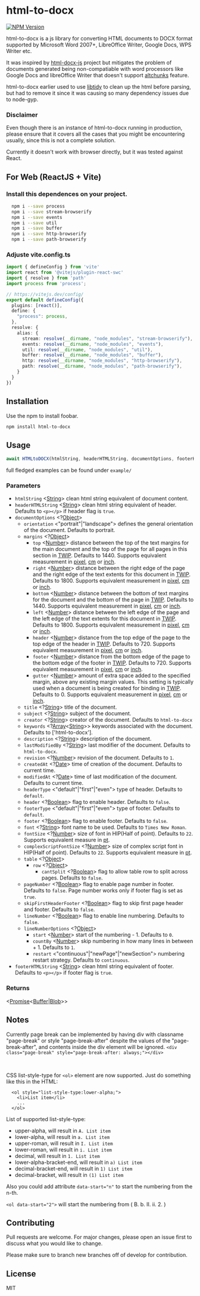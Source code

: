 html-to-docx
============

[![NPM Version][npm-image]][npm-url]

html-to-docx is a js library for converting HTML documents to DOCX format supported by Microsoft Word 2007+, LibreOffice Writer, Google Docs, WPS Writer etc.

It was inspired by [html-docx-js] project but mitigates the problem of documents generated being non-compatiable with word processors like Google Docs and libreOffice Writer that doesn't support [altchunks] feature.

html-to-docx earlier used to use [libtidy] to clean up the html before parsing, but had to remove it since it was causing so many dependency issues due to node-gyp.

### Disclaimer

Even though there is an instance of html-to-docx running in production, please ensure that it covers all the cases that you might be encountering usually, since this is not a complete solution.

Currently it doesn't work with browser directly, but it was tested against React.

## For Web (ReactJS + Vite)

### Install this dependences on your project.
```bash
  npm i --save process
  npm i --save stream-browserify
  npm i --save events
  npm i --save util
  npm i --save buffer
  npm i --save http-browserify
  npm i --save path-browserify
```

### Adjuste vite.config.ts
```ts
import { defineConfig } from 'vite'
import react from '@vitejs/plugin-react-swc'
import { resolve } from 'path'
import process from 'process';

// https://vitejs.dev/config/
export default defineConfig({
  plugins: [react()],
  define: {
    "process": process,
  },
  resolve: {
    alias: {
      stream: resolve(__dirname, "node_modules", "stream-browserify"),
      events: resolve(__dirname, "node_modules", "events"),
      util: resolve(__dirname, "node_modules", "util"),
      buffer: resolve(__dirname, "node_modules", "buffer"),
      http: resolve(__dirname, "node_modules", "http-browserify"),
      path: resolve(__dirname, "node_modules", "path-browserify"),
    }
  }
})
```

## Installation

Use the npm to install foobar.

```bash
npm install html-to-docx
```

## Usage

```js
await HTMLtoDOCX(htmlString, headerHTMLString, documentOptions, footerHTMLString)
```

full fledged examples can be found under `example/`

### Parameters

- `htmlString` <[String]> clean html string equivalent of document content.
- `headerHTMLString` <[String]> clean html string equivalent of header. Defaults to `<p></p>` if header flag is `true`.
- `documentOptions` <?[Object]>
  - `orientation` <"portrait"|"landscape"> defines the general orientation of the document. Defaults to portrait.
  - `margins` <?[Object]>
    - `top` <[Number]> distance between the top of the text margins for the main document and the top of the page for all pages in this section in [TWIP]. Defaults to 1440. Supports equivalent measurement in [pixel], [cm] or [inch].
    - `right` <[Number]> distance between the right edge of the page and the right edge of the text extents for this document in [TWIP]. Defaults to 1800. Supports equivalent measurement in [pixel], [cm] or [inch].
    - `bottom` <[Number]> distance between the bottom of text margins for the document and the bottom of the page in [TWIP]. Defaults to 1440. Supports equivalent measurement in [pixel], [cm] or [inch].
    - `left` <[Number]> distance between the left edge of the page and the left edge of the text extents for this document in [TWIP]. Defaults to 1800. Supports equivalent measurement in [pixel], [cm] or [inch].
    - `header` <[Number]> distance from the top edge of the page to the top edge of the header in [TWIP]. Defaults to 720. Supports equivalent measurement in [pixel], [cm] or [inch].
    - `footer` <[Number]> distance from the bottom edge of the page to the bottom edge of the footer in [TWIP]. Defaults to 720. Supports equivalent measurement in [pixel], [cm] or [inch].
    - `gutter` <[Number]> amount of extra space added to the specified margin, above any existing margin values. This setting is typically used when a document is being created for binding in [TWIP]. Defaults to 0. Supports equivalent measurement in [pixel], [cm] or [inch].
  - `title` <?[String]> title of the document.
  - `subject` <?[String]> subject of the document.
  - `creator` <?[String]> creator of the document. Defaults to `html-to-docx`
  - `keywords` <?[Array]<[String]>> keywords associated with the document. Defaults to ['html-to-docx'].
  - `description` <?[String]> description of the document.
  - `lastModifiedBy` <?[String]> last modifier of the document. Defaults to `html-to-docx`.
  - `revision` <?[Number]> revision of the document. Defaults to `1`.
  - `createdAt` <?[Date]> time of creation of the document. Defaults to current time.
  - `modifiedAt` <?[Date]> time of last modification of the document. Defaults to current time.
  - `headerType` <"default"|"first"|"even"> type of header. Defaults to `default`.
  - `header` <?[Boolean]> flag to enable header. Defaults to `false`.
  - `footerType` <"default"|"first"|"even"> type of footer. Defaults to `default`.
  - `footer` <?[Boolean]> flag to enable footer. Defaults to `false`.
  - `font` <?[String]> font name to be used. Defaults to `Times New Roman`.
  - `fontSize` <?[Number]> size of font in HIP(Half of point). Defaults to `22`. Supports equivalent measure in [pt].
  - `complexScriptFontSize` <?[Number]> size of complex script font in HIP(Half of point). Defaults to `22`. Supports equivalent measure in [pt].
  - `table` <?[Object]>
    - `row` <?[Object]>
      - `cantSplit` <?[Boolean]> flag to allow table row to split across pages. Defaults to `false`.
  - `pageNumber` <?[Boolean]> flag to enable page number in footer. Defaults to `false`. Page number works only if footer flag is set as `true`.
  - `skipFirstHeaderFooter` <?[Boolean]> flag to skip first page header and footer. Defaults to `false`.
  - `lineNumber` <?[Boolean]> flag to enable line numbering. Defaults to `false`.
  - `lineNumberOptions` <?[Object]>
    - `start` <[Number]> start of the numbering - 1. Defaults to `0`.
    - `countBy` <[Number]> skip numbering in how many lines in between + 1. Defaults to `1`.
    - `restart` <"continuous"|"newPage"|"newSection"> numbering restart strategy. Defaults to `continuous`.
- `footerHTMLString` <[String]> clean html string equivalent of footer. Defaults to `<p></p>` if footer flag is `true`.

### Returns

<[Promise]<[Buffer]|[Blob]>>

## Notes

Currently page break can be implemented by having div with classname "page-break" or style "page-break-after" despite the values of the "page-break-after", and contents inside the div element will be ignored. `<div class="page-break" style="page-break-after: always;"></div>`

<br>

CSS list-style-type for `<ol>` element are now supported. Just do something like this in the HTML:
```
  <ol style="list-style-type:lower-alpha;">
    <li>List item</li>
    ...
  </ol>
```
List of supported list-style-type:
- upper-alpha, will result in `A. List item`
- lower-alpha, will result in `a. List item`
- upper-roman, will result in `I. List item`
- lower-roman, will result in `i. List item`
- decimal, will result in `1. List item`
- lower-alpha-bracket-end, will result in `a) List item`
- decimal-bracket-end, will result in `1) List item`
- decimal-bracket, will result in `(1) List item`


Also you could add attribute `data-start="n"` to start the numbering from the n-th.

`<ol data-start="2">` will start the numbering from ( B. b. II. ii. 2. )

## Contributing

Pull requests are welcome. For major changes, please open an issue first to discuss what you would like to change.

Please make sure to branch new branches off of develop for contribution.

## License

MIT

[npm-image]: https://img.shields.io/npm/v/html-to-docx.svg
[npm-url]: https://npmjs.org/package/html-to-docx
[html-docx-js]: https://github.com/evidenceprime/html-docx-js "html-docx-js"
[altchunks]: https://docs.microsoft.com/en-us/dotnet/api/documentformat.openxml.wordprocessing.altchunk?view=openxml-2.8.1 "altchunks"
[libtidy]: https://github.com/jure/node-libtidy "libtidy"
[String]: https://developer.mozilla.org/en-US/docs/Web/JavaScript/Data_structures#String_type "String"
[Object]: https://developer.mozilla.org/en-US/docs/Web/JavaScript/Reference/Global_Objects/Object "Object"
[Number]: https://developer.mozilla.org/en-US/docs/Web/JavaScript/Data_structures#Number_type "Number"
[TWIP]: https://en.wikipedia.org/wiki/Twip "TWIP"
[Array]: https://developer.mozilla.org/en-US/docs/Web/JavaScript/Reference/Global_Objects/Array "Array"
[Date]: https://developer.mozilla.org/en-US/docs/Web/JavaScript/Reference/Global_Objects/Date "Date"
[Boolean]: https://developer.mozilla.org/en-US/docs/Web/JavaScript/Data_structures#Boolean_type "Boolean"
[Promise]: https://developer.mozilla.org/en-US/docs/Web/JavaScript/Reference/Global_Objects/Promise "Promise"
[Buffer]: https://nodejs.org/api/buffer.html#buffer_buffer "Buffer"
[Blob]: https://developer.mozilla.org/en-US/docs/Web/API/Blob "Blob"
[pixel]: https://en.wikipedia.org/wiki/Pixel#:~:text=Pixels%2C%20abbreviated%20as%20%22px%22,what%20screen%20resolution%20views%20it. "pixel"
[cm]: https://en.wikipedia.org/wiki/Centimetre "cm"
[inch]: https://en.wikipedia.org/wiki/Inch "inch"
[pt]: https://en.wikipedia.org/wiki/Point_(typography) "pt"